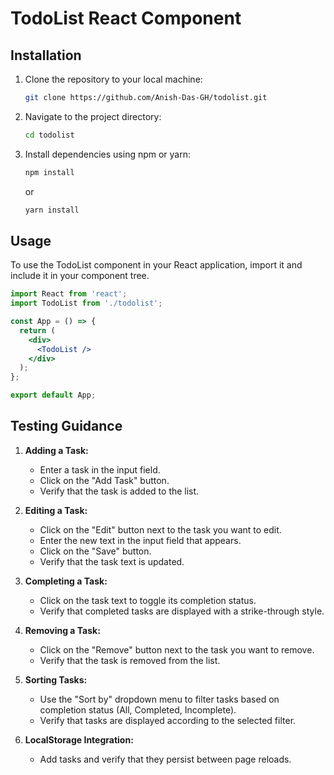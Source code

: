 
# TodoList React Component



## Installation

1. Clone the repository to your local machine:
   ```bash
   git clone https://github.com/Anish-Das-GH/todolist.git
   ```

3. Navigate to the project directory:
   ```bash
   cd todolist
   ```

4. Install dependencies using npm or yarn:
   ```bash
   npm install
   ```
   or
   ```bash
   yarn install
   ```

## Usage

To use the TodoList component in your React application, import it and include it in your component tree.

```jsx
import React from 'react';
import TodoList from './todolist';

const App = () => {
  return (
    <div>
      <TodoList />
    </div>
  );
};

export default App;
```

## Testing Guidance

1. **Adding a Task:**
   - Enter a task in the input field.
   - Click on the "Add Task" button.
   - Verify that the task is added to the list.

2. **Editing a Task:**
   - Click on the "Edit" button next to the task you want to edit.
   - Enter the new text in the input field that appears.
   - Click on the "Save" button.
   - Verify that the task text is updated.

3. **Completing a Task:**
   - Click on the task text to toggle its completion status.
   - Verify that completed tasks are displayed with a strike-through style.

4. **Removing a Task:**
   - Click on the "Remove" button next to the task you want to remove.
   - Verify that the task is removed from the list.

5. **Sorting Tasks:**
   - Use the "Sort by" dropdown menu to filter tasks based on completion status (All, Completed, Incomplete).
   - Verify that tasks are displayed according to the selected filter.

6. **LocalStorage Integration:**
   - Add tasks and verify that they persist between page reloads.



